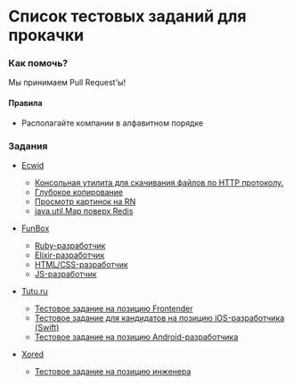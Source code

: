 # Список тестовых заданий для прокачки

### Как помочь?

Мы принимаем Pull Request'ы!

#### Правила

* Располагайте компании в алфавитном порядке

### Задания

* [Ecwid](https://www.ecwid.com/)
    * [Консольная утилита для скачивания файлов по HTTP протоколу.](https://github.com/Ecwid/new-job/blob/master/Console-downloader.md)
    * [Глубокое копирование](https://github.com/Ecwid/new-job/blob/master/Deep-clone.md)
    * [Просмотр картинок на RN](https://github.com/Ecwid/new-job/blob/master/React-Native-Gallery.md)
    * [java.util.Map поверх Redis](https://github.com/Ecwid/new-job/blob/master/Redis-and-collections.md)

* [FunBox](http://funbox.ru/)
    * [Ruby-разработчик](https://dl.fun-box.ru/qt-ruby.pdf)
    * [Elixir-разработчик](https://dl.fun-box.ru/qt-elixir.pdf)
    * [HTML/CSS-разработчик](https://dl.fun-box.ru/qt-htmlcss.zip)
    * [JS-разработчик](https://dl.fun-box.ru/qt-js.pdf)

* [Tutu.ru](https://www.Tutu.ru/)
    * [Тестовое задание на позицию Frontender](https://github.com/tutu-ru/frontend-javascript-test)
    * [Тестовое задание для кандидатов на позицию iOS-разработчика (Swift)](https://github.com/tutu-ru/hire_ios-test)
    * [Тестовое задание на позицию Android-разработчика](https://github.com/tutu-ru/hire_android_test)

* [Xored](http://ru.xored.com/)
    * [Тестовое задание на позицию инженера](https://docs.xored.com/pages/viewpage.action?pageId=26378756)

